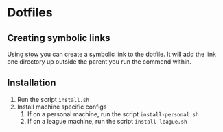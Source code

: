 # Dotfiles

## Creating symbolic links

Using [stow](https://www.gnu.org/software/stow/) you can create a symbolic link to the dotfile. It will add the link one directory up outside the parent you run the commend within.

## Installation
1. Run the script `install.sh`
2. Install machine specific configs
    1. If on a personal machine, run the script `install-personal.sh`
    2. If on a league machine, run the script `install-league.sh`
